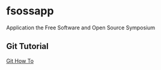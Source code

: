 fsossapp
========

Application the Free Software and Open Source Symposium

<h2>Git Tutorial</h2>
<a href="www.gethowto.com">Git How To</a>
